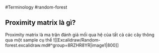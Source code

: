 #Terminology #random-forest
## Proximity matrix là gì?
Proximity matrix là ma trận đánh giá mối qua hệ của tất cả các cây thông qua một sample cụ thể 
![[Excalidraw/Random-forest.excalidraw.md#^group=8RZHR8YR|image1|800]]


